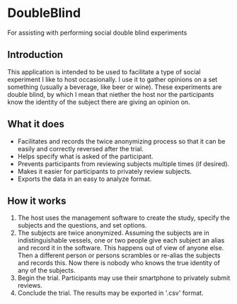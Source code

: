 # DoubleBlind
For assisting with performing social double blind experiments

## Introduction
This application is intended to be used to facilitate a type of social experiment I like to host occasionally. I use it to gather opinions on a set something (usually a beverage, like beer or wine). These experiments are double blind, by which I mean that niether the host nor the participants know the identity of the subject there are giving an opinion on. 

## What it does
- Facilitates and records the twice anonymizing process so that it can be easily and correctly reversed after the trial.
- Helps specify what is asked of the participant.
- Prevents participants from reviewing subjects multiple times (if desired).
- Makes it easier for participants to privately review subjects.
- Exports the data in an easy to analyze format.

## How it works
1. The host uses the management software to create the study, specify the subjects and the questions, and set options.
2. The subjects are twice anonymized. Assuming the subjects are in indistinguishable vessels, one or two people give each subject an alias and record it in the software. This happens out of view of anyone else. Then a different person or persons scrambles or re-alias the subjects and records this. Now there is nobody who knows the true identity of any of the subjects.
3. Begin the trial. Participants may use their smartphone to privately submit reviews.
4. Conclude the trial. The results may be exported in '.csv' format.
